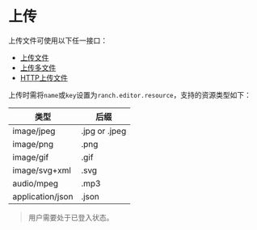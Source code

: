 # 上传

上传文件可使用以下任一接口：
- [上传文件](https://github.com/heisedebaise/tephra/blob/master/tephra-ctrl/doc/upload.md)
- [上传多文件](https://github.com/heisedebaise/tephra/blob/master/tephra-ctrl/doc/uploads.md)
- [HTTP上传文件](https://github.com/heisedebaise/tephra/blob/master/tephra-ctrl-http/doc/upload.md)

上传时需将`name`或`key`设置为`ranch.editor.resource`，支持的资源类型如下：

|类型|后缀|
|---|---|
|image/jpeg|.jpg or .jpeg|
|image/png|.png|
|image/gif|.gif|
|image/svg+xml|.svg|
|audio/mpeg|.mp3|
|application/json|.json|

> 用户需要处于已登入状态。
